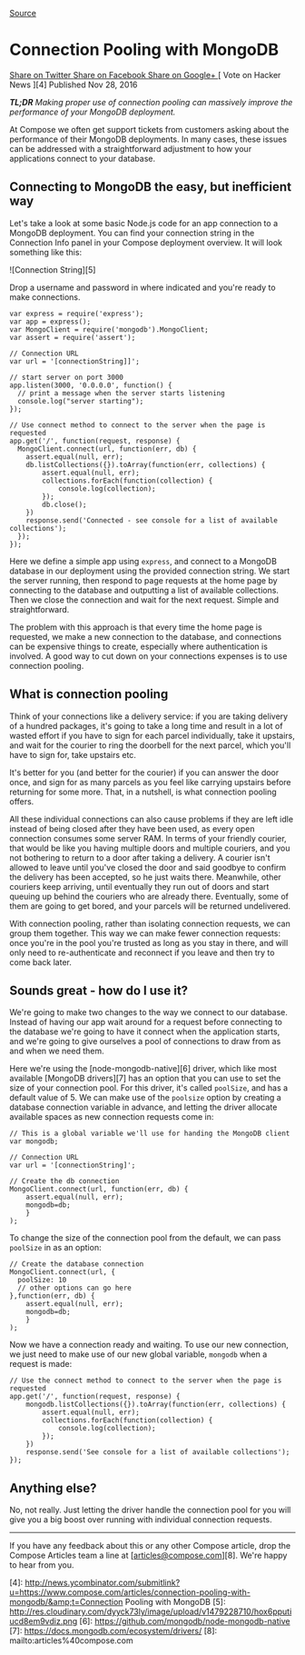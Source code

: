 
[Source](https://www.compose.com/articles/connection-pooling-with-mongodb/ "Permalink to Connection Pooling with MongoDB")

# Connection Pooling with MongoDB

[ Share on Twitter ][1] [ Share on Facebook ][2] [ Share on Google+ ][3] [ Vote on Hacker News ][4] Published Nov 28, 2016

**_TL;DR_** _Making proper use of connection pooling can massively improve the performance of your MongoDB deployment._

At Compose we often get support tickets from customers asking about the performance of their MongoDB deployments. In many cases, these issues can be addressed with a straightforward adjustment to how your applications connect to your database.

## Connecting to MongoDB the easy, but inefficient way

Let's take a look at some basic Node.js code for an app connection to a MongoDB deployment. You can find your connection string in the Connection Info panel in your Compose deployment overview. It will look something like this:

![Connection String][5]

Drop a username and password in where indicated and you're ready to make connections.
    
    
    var express = require('express');  
    var app = express();  
    var MongoClient = require('mongodb').MongoClient;  
    var assert = require('assert');
    
    // Connection URL
    var url = '[connectionString]]';
    
    // start server on port 3000
    app.listen(3000, '0.0.0.0', function() {  
      // print a message when the server starts listening
      console.log("server starting");
    });
    
    // Use connect method to connect to the server when the page is requested
    app.get('/', function(request, response) {  
      MongoClient.connect(url, function(err, db) {
        assert.equal(null, err);
        db.listCollections({}).toArray(function(err, collections) {
            assert.equal(null, err);
            collections.forEach(function(collection) {
                console.log(collection);
            });
            db.close();
        })
        response.send('Connected - see console for a list of available collections');
      });
    });
    

Here we define a simple app using `express`, and connect to a MongoDB database in our deployment using the provided connection string. We start the server running, then respond to page requests at the home page by connecting to the database and outputting a list of available collections. Then we close the connection and wait for the next request. Simple and straightforward.

The problem with this approach is that every time the home page is requested, we make a new connection to the database, and connections can be expensive things to create, especially where authentication is involved. A good way to cut down on your connections expenses is to use connection pooling.

## What is connection pooling

Think of your connections like a delivery service: if you are taking delivery of a hundred packages, it's going to take a long time and result in a lot of wasted effort if you have to sign for each parcel individually, take it upstairs, and wait for the courier to ring the doorbell for the next parcel, which you'll have to sign for, take upstairs etc.

It's better for you (and better for the courier) if you can answer the door once, and sign for as many parcels as you feel like carrying upstairs before returning for some more. That, in a nutshell, is what connection pooling offers.

All these individual connections can also cause problems if they are left idle instead of being closed after they have been used, as every open connection consumes some server RAM. In terms of your friendly courier, that would be like you having multiple doors and multiple couriers, and you not bothering to return to a door after taking a delivery. A courier isn't allowed to leave until you've closed the door and said goodbye to confirm the delivery has been accepted, so he just waits there. Meanwhile, other couriers keep arriving, until eventually they run out of doors and start queuing up behind the couriers who are already there. Eventually, some of them are going to get bored, and your parcels will be returned undelivered.

With connection pooling, rather than isolating connection requests, we can group them together. This way we can make fewer connection requests: once you're in the pool you're trusted as long as you stay in there, and will only need to re-authenticate and reconnect if you leave and then try to come back later.

## Sounds great - how do I use it?

We're going to make two changes to the way we connect to our database. Instead of having our app wait around for a request before connecting to the database we're going to have it connect when the application starts, and we're going to give ourselves a pool of connections to draw from as and when we need them.

Here we're using the [node-mongodb-native][6] driver, which like most available [MongoDB drivers][7] has an option that you can use to set the size of your connection pool. For this driver, it's called `poolSize`, and has a default value of 5. We can make use of the `poolsize` option by creating a database connection variable in advance, and letting the driver allocate available spaces as new connection requests come in:
    
    
    // This is a global variable we'll use for handing the MongoDB client
    var mongodb;
    
    // Connection URL
    var url = '[connectionString]';
    
    // Create the db connection
    MongoClient.connect(url, function(err, db) {  
        assert.equal(null, err);
        mongodb=db;
        }
    );
    

To change the size of the connection pool from the default, we can pass `poolSize` in as an option:
    
    
    // Create the database connection
    MongoClient.connect(url, {  
      poolSize: 10
      // other options can go here
    },function(err, db) {
        assert.equal(null, err);
        mongodb=db;
        }
    );
    

Now we have a connection ready and waiting. To use our new connection, we just need to make use of our new global variable, `mongodb` when a request is made:
    
    
    // Use the connect method to connect to the server when the page is requested
    app.get('/', function(request, response) {  
        mongodb.listCollections({}).toArray(function(err, collections) {
            assert.equal(null, err);
            collections.forEach(function(collection) {
                console.log(collection);
            });
        })
        response.send('See console for a list of available collections');
    });
    

## Anything else?

No, not really. Just letting the driver handle the connection pool for you will give you a big boost over running with individual connection requests.

* * *

If you have any feedback about this or any other Compose article, drop the Compose Articles team a line at [articles@compose.com][8]. We're happy to hear from you.

[1]: https://twitter.com/share?text=Connection%20Pooling%20with%20MongoDB&amp;url=https://www.compose.com/articles/connection-pooling-with-mongodb/&amp;via=composeio
[2]: https://www.facebook.com/sharer/sharer.php?u=https://www.compose.com/articles/connection-pooling-with-mongodb/
[3]: https://plus.google.com/share?url=https://www.compose.com/articles/connection-pooling-with-mongodb/
[4]: http://news.ycombinator.com/submitlink?u=https://www.compose.com/articles/connection-pooling-with-mongodb/&amp;t=Connection Pooling with MongoDB
[5]: http://res.cloudinary.com/dyyck73ly/image/upload/v1479228710/hox6pputiucd8em9vdiz.png
[6]: https://github.com/mongodb/node-mongodb-native
[7]: https://docs.mongodb.com/ecosystem/drivers/
[8]: mailto:articles%40compose.com

  
